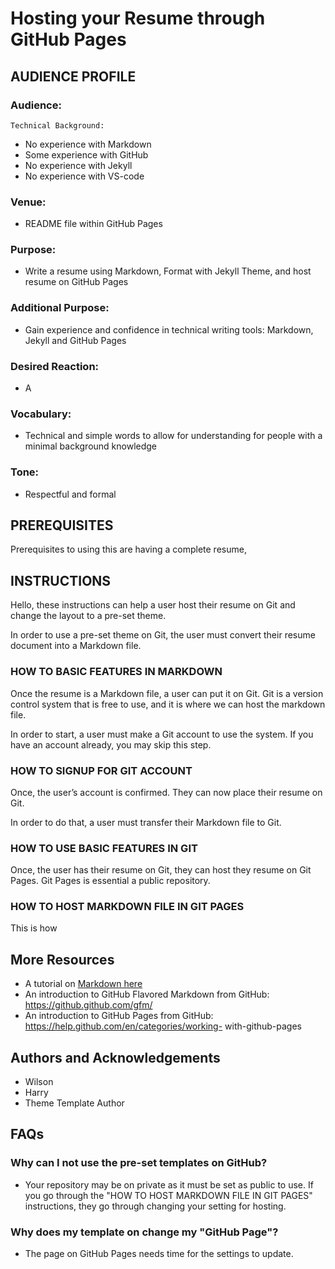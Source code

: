 # Hosting your Resume through GitHub Pages 

## AUDIENCE PROFILE
### Audience:
    Technical Background:
-	No experience with Markdown
-	Some experience with GitHub
-	No experience with Jekyll
-	No experience with VS-code

### Venue:
- README file within GitHub Pages

### Purpose:
- Write a resume using Markdown, Format with Jekyll Theme, and host resume on GitHub Pages

### Additional Purpose:
- Gain experience and confidence in technical writing tools: Markdown, Jekyll and GitHub Pages

### Desired Reaction: 
- A

### Vocabulary: 
- Technical and simple words to allow for understanding for people with a minimal background knowledge

### Tone: 
- Respectful and formal

## PREREQUISITES 

Prerequisites to using this are having a complete resume, 

## INSTRUCTIONS
	
Hello, these instructions can help a user host their resume on Git and change the layout to a pre-set theme.

In order to use a pre-set theme on Git, the user must convert their resume document into a Markdown file.

### HOW TO BASIC FEATURES IN MARKDOWN

Once the resume is a Markdown file, a user can put it on Git. Git is a version control system that is free to use, and it is where we can host the markdown file.

In order to start, a user must make a Git account to use the system. If you have an account already, you may skip this step.

### HOW TO SIGNUP FOR GIT ACCOUNT

Once, the user’s account is confirmed. They can now place their resume on Git. 

In order to do that, a user must transfer their Markdown file to Git. 

### HOW TO USE BASIC FEATURES IN GIT

Once, the user has their resume on Git, they can host they resume on Git Pages. Git Pages is essential a public repository. 

### HOW TO HOST MARKDOWN FILE IN GIT PAGES

This is how 

## More Resources 
-	A tutorial on [Markdown here](https://www.markdowntutorial.com/)
-	An introduction to GitHub Flavored Markdown from GitHub: https://github.github.com/gfm/
-	An introduction to GitHub Pages from GitHub: https://help.github.com/en/categories/working- with-github-pages

## Authors and Acknowledgements
-	Wilson
-	Harry
-	Theme Template Author

## FAQs 
### Why can I not use the pre-set templates on GitHub?
- Your repository may be on private as it must be set as public to use.  If you go through the "HOW TO HOST MARKDOWN FILE IN GIT PAGES" instructions, they go through changing your setting for hosting.
### Why does my template on change my "GitHub Page"?
- The page on GitHub Pages needs time for the settings to update.

